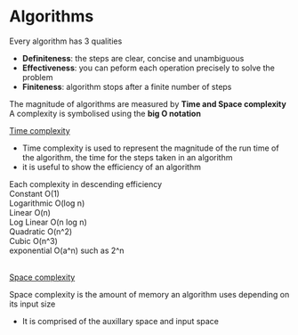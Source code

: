 # Algorithms

Every algorithm has 3 qualities
- <b>Definiteness</b>: the steps are clear, concise and unambiguous
- <b>Effectiveness</b>: you can peform each operation precisely to solve the problem
- <b>Finiteness</b>: algorithm stops after a finite number of steps

The magnitude of algorithms are measured by <b>Time and Space complexity</b><br>
A complexity is symbolised using the <b>big O notation</b>

<u>Time complexity</u><br>
- Time complexity is used to represent the magnitude of the run time of the algorithm, the time for the steps taken in an algorithm
- it is useful to show the efficiency of an algorithm

Each complexity in descending efficiency<br>
Constant O(1)<br>
Logarithmic O(log n)<br>
Linear O(n)<br>
Log Linear O(n log n)<br>
Quadratic O(n^2)<br>
Cubic O(n^3)<br>
exponential O(a^n) such as 2^n<br><br>


<u>Space complexity</u><br>

Space complexity is the amount of memory an algorithm uses depending on its input size<br>
- It is comprised of the auxillary space and input space

